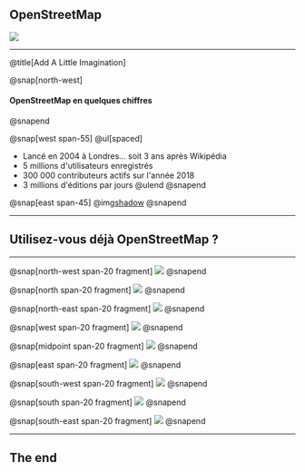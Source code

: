 ## OpenStreetMap

![](https://upload.wikimedia.org/wikipedia/commons/thumb/b/b0/Openstreetmap_logo.svg/240px-Openstreetmap_logo.svg.png)

---
@title[Add A Little Imagination]

@snap[north-west]
#### OpenStreetMap en quelques chiffres
@snapend

@snap[west span-55]
@ul[spaced]
- Lancé en 2004 à Londres... soit 3 ans après Wikipédia
- 5 millions d'utilisateurs enregistrés
- 300 000 contributeurs actifs sur l'année 2018
- 3 millions d'éditions par jours
@ulend
@snapend

@snap[east span-45]
@img[shadow](https://wiki.openstreetmap.org/w/images/thumb/7/79/Osmdbstats1_users.png/800px-Osmdbstats1_users.png)
@snapend

---

## Utilisez-vous déjà OpenStreetMap ?

---

@snap[north-west span-20 fragment]
![](https://upload.wikimedia.org/wikipedia/commons/thumb/c/cd/Facebook_logo_%28square%29.png/240px-Facebook_logo_%28square%29.png)
@snapend

@snap[north span-20 fragment]
![](https://upload.wikimedia.org/wikipedia/commons/thumb/6/62/Logo_M%C3%A9tromobilit%C3%A9.png/240px-Logo_M%C3%A9tromobilit%C3%A9.png)
@snapend

@snap[north-east span-20 fragment]
![](https://upload.wikimedia.org/wikipedia/fr/7/75/Pok%C3%A9mon_Go_Logo.png)
@snapend

@snap[west span-20 fragment]
![](https://www.camptocamp.org/img/logo.38aac8ab.svg)
@snapend

@snap[midpoint span-20 fragment]
![](https://upload.wikimedia.org/wikipedia/commons/c/cc/Uber_logo_2018.png)
@snapend

@snap[east span-20 fragment]
![](http://img.over-blog-kiwi.com/2/16/58/04/20180507/ob_9dc3ae_logo-geocaching-emerald.png)
@snapend

@snap[south-west span-20 fragment]
![](https://upload.wikimedia.org/wikipedia/en/thumb/c/c4/Snapchat_logo.svg/240px-Snapchat_logo.svg.png)
@snapend

@snap[south span-20 fragment]
![](https://upload.wikimedia.org/wikipedia/fr/b/b8/Logo_Qwant_Maps.png)
@snapend

@snap[south-east span-20 fragment]
![](https://techsuplex.com/wp-content/uploads/2014/09/etc-2.png)
@snapend

---

## The end
